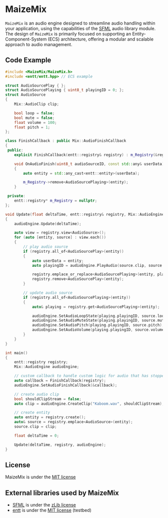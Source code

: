 # MaizeMix

`MaizeMix` is an audio engine designed to streamline audio handling within your application, using the capabilities of the [SFML](https://github.com/SFML/SFML) audio library module. The design of `MaizeMix` is primarily focused on supporting an Entity-Component-System (ECS) architecture, offering a modular and scalable approach to audio management.

## Code Example

```cpp
#include <MaizeMix/MaizeMix.h>
#include <entt/entt.hpp> // ECS example

struct AudioSourcePlay { };
struct AudioSourcePlaying { uint8_t playingID = 0; };
struct AudioSource
{
	Mix::AudioClip clip;

	bool loop = false;
	bool mute = false;
	float volume = 100;
	float pitch = 1;
};

class FinishCallback : public Mix::AudioFinishCallback
{
 public:
	explicit FinishCallback(entt::registry& registry) : m_Registry(&registry) { }

	void OnAudioFinish(uint8_t audioSourceID, const std::any& userData) override
	{
		auto entity = std::any_cast<entt::entity>(userData);

		m_Registry->remove<AudioSourcePlaying>(entity);
	}

 private:
	entt::registry* m_Registry = nullptr;
};

void Update(float deltaTime, entt::registry& registry, Mix::AudioEngine& audioEngine)
{
	audioEngine.Update(deltaTime);

	auto view = registry.view<AudioSource>();
	for (auto [entity, source] : view.each())
	{
		// play audio source
		if (registry.all_of<AudioSourcePlay>(entity))
		{
			auto userData = entity;
			auto playingID = audioEngine.PlayAudio(source.clip, source.volume, source.pitch, source.loop, userData);

			registry.emplace_or_replace<AudioSourcePlaying>(entity, playingID);
			registry.remove<AudioSourcePlay>(entity);
		}

		// update audio source
		if (registry.all_of<AudioSourcePlaying>(entity))
		{
			auto& playing = registry.get<AudioSourcePlaying>(entity);

			audioEngine.SetAudioLoopState(playing.playingID, source.loop);
			audioEngine.SetAudioMuteState(playing.playingID, source.mute);
			audioEngine.SetAudioPitch(playing.playingID, source.pitch);
			audioEngine.SetAudioVolume(playing.playingID, source.volume);
		}
	}
}

int main()
{
	entt::registry registry;
	Mix::AudioEngine audioEngine;

	// custom callback to handle custom logic for audio that has stopped playing
	auto callback = FinishCallback(registry);
	audioEngine.SetAudioFinishCallback(&callback);

	// create audio clip
	bool shouldClipStream = false;
	auto clip = audioEngine.CreateClip("Kaboom.wav", shouldClipStream);

	// create entity
	auto entity = registry.create();
	auto& source = registry.emplace<AudioSource>(entity);
	source.clip = clip;

	float deltaTime = 0;

	Update(deltaTime, registry, audioEngine);
}
```

## License

MaizeMix is under the [MIT license](https://github.com/FinleyConway/MaizeMix/blob/master/license.md)

## External libraries used by MaizeMix

- [SFML](https://github.com/SFML/SFML) is under the [zLib license](https://github.com/SFML/SFML/blob/master/license.md)
- [entt](https://github.com/skypjack/entt) is under the [MIT license](https://github.com/skypjack/entt/blob/master/LICENSE) (testbed)
